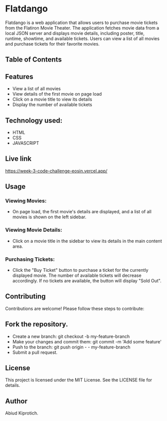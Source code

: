 # Flatdango

Flatdango is a web application that allows users to purchase movie tickets from the Flatiron Movie Theater. The application fetches movie data from a local JSON server and displays movie details, including poster, title, runtime, showtime, and available tickets. Users can view a list of all movies and purchase tickets for their favorite movies.

## Table of Contents


## Features

- View a list of all movies
- View details of the first movie on page load
- Click on a movie title to view its details
- Display the number of available tickets


## Technology used:
- HTML
- CSS
- JAVASCRIPT

## Live link
https://week-3-code-challenge-eosin.vercel.app/



## Usage
### Viewing Movies:

- On page load, the first movie's details are displayed, and a list of all movies is shown on the left sidebar.

### Viewing Movie Details:

- Click on a movie title in the sidebar to view its details in the main content area.

### Purchasing Tickets:

- Click the "Buy Ticket" button to purchase a ticket for the currently displayed movie. The number of available tickets will decrease accordingly. If no tickets are available, the button will display "Sold Out".



## Contributing
Contributions are welcome! Please follow these steps to contribute:

## Fork the repository.
- Create a new branch: git checkout -b my-feature-branch
- Make your changes and commit them: git commit -m 'Add some feature'
- Push to the branch: git push origin - - my-feature-branch
- Submit a pull request.
## License
This project is licensed under the MIT License. See the LICENSE file for details.

## Author
 Abiud Kiprotich.

